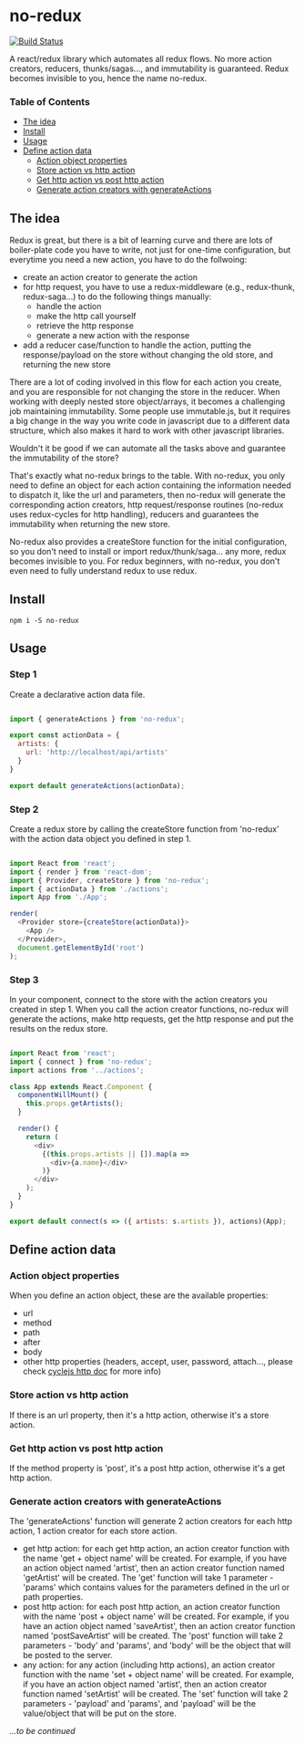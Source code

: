 # no-redux

[![Build Status](https://travis-ci.org/ln613/no-redux.svg?branch=master)](https://travis-ci.org/ln613/no-redux)

A react/redux library which automates all redux flows. No more action creators, reducers, thunks/sagas..., and immutability is guaranteed. Redux becomes invisible to you, hence the name no-redux.

### Table of Contents

* [The idea](#the-idea)
* [Install](#install)
* [Usage](#usage)
* [Define action data](#define-action-data)
  * [Action object properties](#action-object-properties)
  * [Store action vs http action](#store-action-vs-http-action)
  * [Get http action vs post http action](#get-http-action-vs-post-http-action)
  * [Generate action creators with generateActions](#generate-action-creators-with-generateActions)


## The idea

Redux is great, but there is a bit of learning curve and there are lots of boiler-plate code you have to write, not just for one-time configuration, but everytime you need a new action, you have to do the follwoing:

* create an action creator to generate the action
* for http request, you have to use a redux-middleware (e.g., redux-thunk, redux-saga...) to do the following things manually:
  * handle the action
  * make the http call yourself
  * retrieve the http response
  * generate a new action with the response
* add a reducer case/function to handle the action, putting the response/payload on the store without changing the old store, and returning the new store

There are a lot of coding involved in this flow for each action you create, and you are responsible for not changing the store in the reducer. When working with deeply nested store object/arrays, it becomes a challenging job maintaining immutability. Some people use immutable.js, but it requires a big change in the way you write code in javascript due to a different data structure, which also makes it hard to work with other javascript libraries.

Wouldn't it be good if we can automate all the tasks above and guarantee the immutability of the store?

That's exactly what no-redux brings to the table. With no-redux, you only need to define an object for each action containing the information needed to dispatch it, like the url and parameters, then no-redux will generate the corresponding action creators, http request/response routines (no-redux uses redux-cycles for http handling), reducers and guarantees the immutability when returning the new store.

No-redux also provides a createStore function for the initial configuration, so you don't need to install or import redux/thunk/saga... any more, redux becomes invisible to you. For redux beginners, with no-redux, you don't even need to fully understand redux to use redux.

## Install

`npm i -S no-redux`

## Usage

### Step 1

Create a declarative action data file.

```js

import { generateActions } from 'no-redux';

export const actionData = {
  artists: {
    url: 'http://localhost/api/artists'
  }
}

export default generateActions(actionData);

```

### Step 2

Create a redux store by calling the createStore function from 'no-redux' with the action data object you defined in step 1.

```js

import React from 'react';
import { render } from 'react-dom';
import { Provider, createStore } from 'no-redux';
import { actionData } from './actions';
import App from './App';

render(
  <Provider store={createStore(actionData)}>
    <App />  
  </Provider>,
  document.getElementById('root')
);

```

### Step 3

In your component, connect to the store with the action creators you created in step 1. When you call the action creator functions, no-redux will generate the actions, make http requests, get the http response and put the results on the redux store.

```js

import React from 'react';
import { connect } from 'no-redux';
import actions from '../actions';

class App extends React.Component {
  componentWillMount() {
    this.props.getArtists();
  }

  render() {
    return (
      <div>
        {(this.props.artists || []).map(a => 
          <div>{a.name}</div>
        )}
      </div>
    );
  }
}

export default connect(s => ({ artists: s.artists }), actions)(App);

```

## Define action data

### Action object properties

When you define an action object, these are the available properties:

* url
* method
* path
* after
* body
* other http properties (headers, accept, user, password, attach..., please check [cyclejs http doc](https://cycle.js.org/api/http.html) for more info)

### Store action vs http action

If there is an url property, then it's a http action, otherwise it's a store action.

### Get http action vs post http action

If the method property is 'post', it's a post http action, otherwise it's a get http action.

### Generate action creators with generateActions

The 'generateActions' function will generate 2 action creators for each http action, 1 action creator for each store action.

* get http action: for each get http action, an action creator function with the name 'get + object name' will be created. For example, if you have an action object named 'artist', then an action creator function named 'getArtist' will be created. The 'get' function will take 1 parameter - 'params' which contains values for the parameters defined in the url or path properties.
* post http action: for each post http action, an action creator function with the name 'post + object name' will be created. For example, if you have an action object named 'saveArtist', then an action creator function named 'postSaveArtist' will be created. The 'post' function will take 2 parameters - 'body' and 'params', and 'body' will be the object that will be posted to the server.
* any action: for any action (including http actions), an action creator function with the name 'set + object name' will be created. For example, if you have an action object named 'artist', then an action creator function named 'setArtist' will be created. The 'set' function will take 2 parameters - 'payload' and 'params', and 'payload' will be the value/object that will be put on the store.

*...to be continued*
